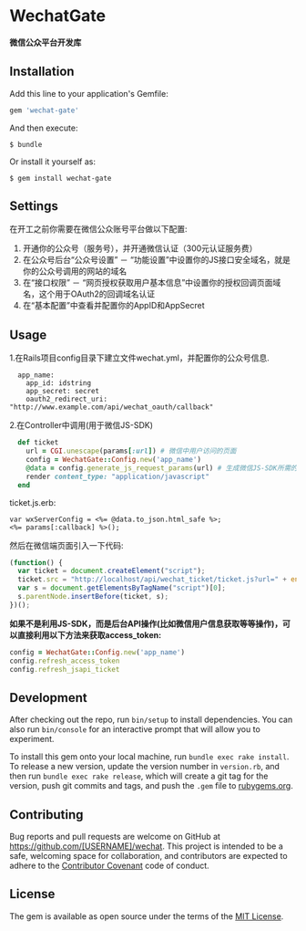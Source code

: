 # WechatGate

**微信公众平台开发库**

## Installation

Add this line to your application's Gemfile:

```ruby
gem 'wechat-gate'
```

And then execute:

    $ bundle

Or install it yourself as:

    $ gem install wechat-gate

## Settings

在开工之前你需要在微信公众账号平台做以下配置:

1. 开通你的公众号（服务号），并开通微信认证（300元认证服务费）
2. 在公众号后台“公众号设置” － “功能设置”中设置你的JS接口安全域名，就是你的公众号调用的网站的域名
3. 在“接口权限” － “网页授权获取用户基本信息”中设置你的授权回调页面域名，这个用于OAuth2的回调域名认证
4. 在“基本配置”中查看并配置你的AppID和AppSecret

## Usage

1.在Rails项目config目录下建立文件wechat.yml，并配置你的公众号信息.

```
  app_name:
    app_id: idstring
    app_secret: secret
    oauth2_redirect_uri: "http://www.example.com/api/wechat_oauth/callback"
```

2.在Controller中调用(用于微信JS-SDK)

```ruby
  def ticket
    url = CGI.unescape(params[:url]) # 微信中用户访问的页面
    config = WechatGate::Config.new('app_name')
    @data = config.generate_js_request_params(url) # 生成微信JS-SDK所需的jsapi_ticket，signature等等参数供前段js使用
    render content_type: "application/javascript"
  end
```

ticket.js.erb:

```
var wxServerConfig = <%= @data.to_json.html_safe %>;
<%= params[:callback] %>();
```

然后在微信端页面引入一下代码:

```js
(function() {
  var ticket = document.createElement("script");
  ticket.src = "http://localhost/api/wechat_ticket/ticket.js?url=" + encodeURIComponent(window.location.href.split('#')[0]) + "&callback=wxCallback";
  var s = document.getElementsByTagName("script")[0];
  s.parentNode.insertBefore(ticket, s);
})();
```


**如果不是利用JS-SDK，而是后台API操作(比如微信用户信息获取等等操作)，可以直接利用以下方法来获取access_token:**
```ruby
config = WechatGate::Config.new('app_name')
config.refresh_access_token
config.refresh_jsapi_ticket
```


## Development

After checking out the repo, run `bin/setup` to install dependencies. You can also run `bin/console` for an interactive prompt that will allow you to experiment.

To install this gem onto your local machine, run `bundle exec rake install`. To release a new version, update the version number in `version.rb`, and then run `bundle exec rake release`, which will create a git tag for the version, push git commits and tags, and push the `.gem` file to [rubygems.org](https://rubygems.org).

## Contributing

Bug reports and pull requests are welcome on GitHub at https://github.com/[USERNAME]/wechat. This project is intended to be a safe, welcoming space for collaboration, and contributors are expected to adhere to the [Contributor Covenant](contributor-covenant.org) code of conduct.


## License

The gem is available as open source under the terms of the [MIT License](http://opensource.org/licenses/MIT).
